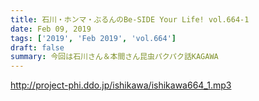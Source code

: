 ```yaml
---
title: 石川・ホンマ・ぶるんのBe-SIDE Your Life! vol.664-1
date: Feb 09, 2019
tags: ['2019', 'Feb 2019', 'vol.664']
draft: false
summary: 今回は石川さん＆本間さん昆虫パクパク話KAGAWA
---
```


http://project-phi.ddo.jp/ishikawa/ishikawa664_1.mp3
